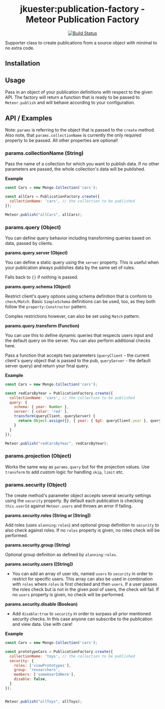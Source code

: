 <center>
<h1>jkuester:publication-factory - Meteor Publication Factory</h1>

[![Build Status](https://travis-ci.org/jankapunkt/meteor-publication-factory.svg?branch=master)](https://travis-ci.org/jankapunkt/meteor-publication-factory)

</center>

Supporter class to create publications from a source object with minimal to no extra code.

## Installation



## Usage

Pass in an object of your publication definitions with respect to the given API. 
The factory will return a function that is ready to be passed to `Meteor.publish` and will behave according to your 
configuration.

## API / Examples

Note: `params` is referring to the object that is passed to the `create` method. Also note, that `params.collectionName`
is currently the only required property to be passed. All other properties are optional!

### params.collectionName (String) 

Pass the name of a collection for which you want to publish data. If no other parameters are passed, the whole 
collection's data will be published.

**Example**

```javascript
const Cars = new Mongo.Collection('cars');

const allCars = PublicationFactory.create({
  collectionName: 'cars', // the collection to be published
});

Meteor.publish("allCars", allCars);
```

### params.query (Object)

You can define query behavior including transforming queries based on data, passed by clients.

**params.query.server (Object)**

You can define a static query using the `server` property. This is useful when your publication always publishes data 
by the same set of rules.

Falls back to `{}` if nothing is passed.

**params.query.schema (Object)**

Restrict client's query options using schema definition that is conform to `check/Match`.
Basic `SimpleSchema` definitions can be used, too, as they both follow the `property:Constructor` pattern. 

Complex restrictions however, can also be set using `Match` pattern.

**params.query.transform (Function)**

You can use this to define dynamic queries that respects users input and the default query on the server. You can also
perform additional checks here. 

Pass a function that accepts two parameters (`queryClient` - the current client's query object that is passed to the pub, 
`queryServer` - the default server query) and return your final query.

**Example**

```javascript
const Cars = new Mongo.Collection('cars');

const redCarsByYear = PublicationFactory.create({
  collectionName: 'cars', // the collection to be published
  query: {
    schema: { year: Number },
    server: { color: 'red' },
    transform(queryClient, queryServer) {
      return Object.assign({}, { year: { $gt: queryClient.year }, queryServer})
    }
  }
});

Meteor.publish("redCarsByYear", redCarsByYear);
```

### params.projection (Object)

Works the same way as `params.query` but for the projection values. Use `transform` to add custom logic for handling 
`skip`, `limit` etc.

### params.security (Object)

The create method's parameter object accepts several security settings using the `security` property. 
By default each publication is checking `this.userId` against `Meteor.users` and throws an error if failing.

**params.security.roles (String or [String])**

Add roles (uses `alanning:roles`) and optional group definition to `security` to also check against roles. If no 
`roles` property is given, no roles check will be performed.

**params.security.group (String)**

Optional group definition as defined by `alanning:roles`. 

**params.security.users ([String])**

* You can add an array of user ids, named `users` to `security` in order to restrict for specific users.
This array can also be used in combination with `roles` where `roles` is first checked and then `users`. 
If a user passes the roles check but is not in the given pool of users, the check will fail. If no `users` property 
is given, no check will be performed.  

**params.security.disable (Boolean)**

* Add `disable:true` to  `security` in order to surpass all prior mentioned security checks. In this case anyone can 
subscribe to the publication and view data. Use with care!

**Example**


```javascript
const Cars = new Mongo.Collection('cars');

const prototypeCars = PublicationFactory.create({
  collectionName: 'toys', // the collection to be published
  security: {
    roles: ['viewPrototypes'],
    group: 'researchers',
    members: ['someUserIdHere'],
    disable: false,
  }
});


Meteor.publish("allToys", allToys);
```